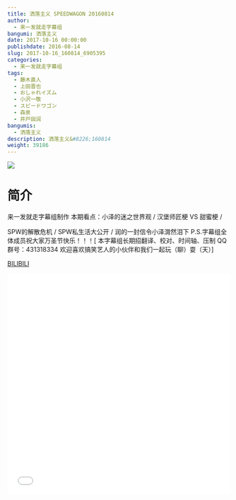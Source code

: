 ```yaml
---
title: 洒落主义 SPEEDWAGON 20160814
author: 
  - 来一发就走字幕组
bangumi: 洒落主义
date: 2017-10-16 00:00:00
publishdate: 2016-08-14
slug: 2017-10-16_160814_6905395
categories: 
  - 来一发就走字幕组
tags: 
  - 藤木直人
  - 上田晋也
  - おしゃれイズム
  - 小沢一敬
  - スピードワゴン
  - 森泉
  - 井戸田润
bangumis: 
  - 洒落主义
description: 洒落主义&#8226;160814
weight: 39186
---
```


![](https://i.imgur.com/RYu0IeK.jpg)

# 简介  
来一发就走字幕组制作 本期看点：小泽的迷之世界观 / 汉堡师匠梗 VS 甜蜜梗 / 
SPW的解散危机 / SPW私生活大公开 / 润的一封信令小泽潸然泪下  P.S.字幕组全体成员祝大家万圣节快乐！！！[ 本字幕组长期招翻译、校对、时间轴、压制   QQ群号：431318334 欢迎喜欢搞笑艺人的小伙伴和我们一起玩（聊）耍（天）]

  [BILIBILI](https://www.bilibili.com/video/av6905395/)


  <iframe src="//www.bilibili.com/html/html5player.html?cid=11250321&aid=6905395" width="100%" height="500" frameborder="0" allowfullscreen="allowfullscreen"></iframe>
